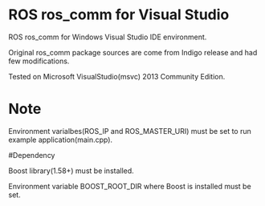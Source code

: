 # ROS ros_comm for Visual Studio

ROS ros_comm for Windows Visual Studio IDE environment. 

Original ros_comm package sources are come from Indigo release and had few modifications.

Tested on Microsoft VisualStudio(msvc) 2013 Community Edition.

# Note

 Environment varialbes(ROS_IP and ROS_MASTER_URI) must be set to run example application(main.cpp).

#Dependency
 
 Boost library(1.58+) must be installed.
 
 Environment variable BOOST_ROOT_DIR where Boost is installed must be set.
